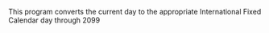 This program converts the current day to the appropriate International Fixed Calendar day through 2099
